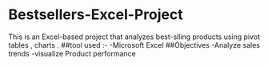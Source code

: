 # Bestsellers-Excel-Project
This is an Excel-based project that analyzes best-slling products using pivot tables , charts .
##tool used :-
-Microsoft Excel 
##Objectives 
-Analyze sales trends 
-visualize Product performance
